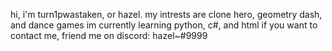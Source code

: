 hi, i'm turn1pwastaken, or hazel.
my intrests are clone hero, geometry dash, and dance games
im currently learning python, c#, and html
if you want to contact me, friend me on discord: hazel~#9999

<!---
turn1pwastaken/turn1pwastaken is a ✨ special ✨ repository because its `README.md` (this file) appears on your GitHub profile.
You can click the Preview link to take a look at your changes.
--->
